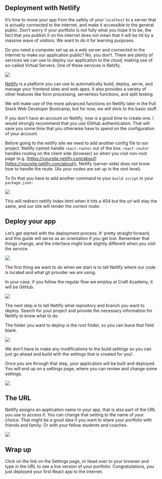 
## Deployment with Netlify

It’s time to move your app from the safety of your `localhost` to a server that is actually connected to the internet, and make it accessible to the general public. Don’t worry if your portfolio is not fully what you hope it to be, the fact that you publish it on the internet does not mean that it will be hit by a massive wave of visitors. We want to do it for learning purposes.

Do you need a computer set up as a web server and connected to the internet to make our application public? No, you don’t. There are plenty of services we can use to deploy our application to the cloud, making use of so-called Virtual Servers. One of these services is Netlify.

![](https://cdn.fs.teachablecdn.com/ADNupMnWyR7kCWRvm76Laz/resize=width:2500/https://www.filepicker.io/api/file/Xs0c8O0Qlmf6u3Ip7Ckl)

[Netlify](https://www.netlify.com/) is a platform you can use to automatically build, deploy, serve, and manage your frontend sites and web apps. It also provides a variety of other features like form processing, serverless functions, and split testing.

We will make use of the more advanced functions on Netlify later in the Full Stack Web Developer Bootcamp, but for now, we will stick to the basic stuff.

If you don’t have an account on Netlify, now is a good time to create one. I would strongly recommend that you use GitHub authentication. That will save you some time that you otherwise have to spend on the configuration of your account.

Before going to the netlify site we need to add another config file to our project. Netlify cannot handle `react-router` out of the box. `react-router` handles routing on the client side (browser) so when you visit non-root page (e.g. [https://yoursite.netlify.com/about](https://yoursite.netlify.com/about)), Netlify (server-side) does not know how to handle the route. (As your routes are set up in the root level).

To fix that you have to add another command to your `build script` in your `package.json:`

![](https://cdn.fs.teachablecdn.com/ADNupMnWyR7kCWRvm76Laz/resize=width:2500/https://www.filepicker.io/api/file/e5UEj3qEQWqx11AUwC7K)

This will redirect netlify index.html when it hits a 404 but the url will stay the same, and our site will render the correct route.

## Deploy your app

Let’s get started with the deployment process. It’ pretty straight forward, and this guide will serve as an orientation if you get lost. Remember that things change, and the interface might look slightly different when you visit the service.

![](https://cdn.fs.teachablecdn.com/ADNupMnWyR7kCWRvm76Laz/resize=width:2500/https://www.filepicker.io/api/file/GEcID7DSZeee7sF9lh3Q)

The first thing we want to do when we start is to tell Netlify where our code is located and what git provider we are using.

In your case, if you follow the regular flow we employ at Craft Academy, it will be GitHub.

![](https://cdn.fs.teachablecdn.com/ADNupMnWyR7kCWRvm76Laz/resize=width:2500/https://www.filepicker.io/api/file/Aqz2F0seT8W5Uf3rCDvs)

The next step is to tell Netlify what repository and branch you want to deploy. Search for your project and provide the necessary information for Netlify to know what to do.

The folder you want to deploy is the root folder, so you can leave that field blank.

![](https://cdn.fs.teachablecdn.com/ADNupMnWyR7kCWRvm76Laz/resize=width:2500/https://www.filepicker.io/api/file/92G603RIQoKMM7jcwFxg)

We don't have to make any modifications to the build settings so you can just go ahead and build with the settings that is created for you!

Once you are through that step, your application will be built and deployed. You will end up on a settings page, where you can review and change some settings.

![](https://cdn.fs.teachablecdn.com/ADNupMnWyR7kCWRvm76Laz/resize=width:2500/https://www.filepicker.io/api/file/Fj4LfHZmTL2DV6ASkHqV)

## The URL

Netlify assigns an application name to your app, that is also part of the URL you use to access it. You can change that setting to the name of your choice. That might be a good idea if you want to share your portfolio with friends and family. Or with your fellow students and coaches.

![](https://cdn.fs.teachablecdn.com/ADNupMnWyR7kCWRvm76Laz/resize=width:2500/https://www.filepicker.io/api/file/l8vOef47TBmE5xUxjn9y)

## Wrap up

Click on the link on the Settings page, or head over to your browser and type in the URL to see a live version of your portfolio. Congratulations, you just deployed your first React app to the internet.